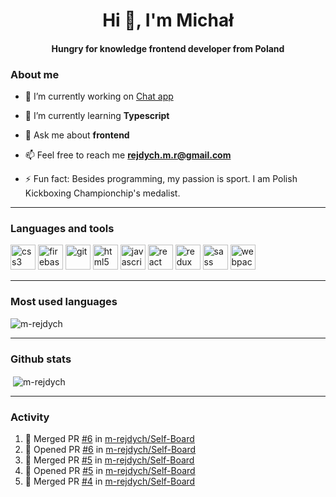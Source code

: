 <h1 align="center">Hi 👋, I'm Michał</h1>
<h4 align="center">Hungry for knowledge frontend developer from Poland</h3>

### About me

- 🔭  I’m currently working on [Chat app](https://github.com/m-rejdych/Chat-App)

- 🌱  I’m currently learning **Typescript**

- 💬  Ask me about **frontend**

- 📫  Feel free to reach me **rejdych.m.r@gmail.com**

- ⚡  Fun fact: Besides programming, my passion is sport. I am Polish Kickboxing Championchip's medalist.

---

### Languages and tools

<p align="left"><img src="https://devicons.github.io/devicon/devicon.git/icons/css3/css3-original-wordmark.svg" alt="css3" width="40" height="40"/> <img src="https://www.vectorlogo.zone/logos/firebase/firebase-icon.svg" alt="firebase" width="40" height="40"/> <img src="https://www.vectorlogo.zone/logos/git-scm/git-scm-icon.svg" alt="git" width="40" height="40"/> <img src="https://devicons.github.io/devicon/devicon.git/icons/html5/html5-original-wordmark.svg" alt="html5" width="40" height="40"/> <img src="https://devicons.github.io/devicon/devicon.git/icons/javascript/javascript-original.svg" alt="javascript" width="40" height="40"/> <img src="https://devicons.github.io/devicon/devicon.git/icons/react/react-original-wordmark.svg" alt="react" width="40" height="40"/> <img src="https://devicons.github.io/devicon/devicon.git/icons/redux/redux-original.svg" alt="redux" width="40" height="40"/> <img src="https://devicons.github.io/devicon/devicon.git/icons/sass/sass-original.svg" alt="sass" width="40" height="40"/> <img src="https://devicons.github.io/devicon/devicon.git/icons/webpack/webpack-original.svg" alt="webpack" width="40" height="40"/></p>

---

### Most used languages

<p align="left"><img align="center" src="https://github-readme-stats.vercel.app/api/top-langs/?username=m-rejdych&hide=coffeescript" alt="m-rejdych" /></p>

---

### Github stats
  
<p align="left">&nbsp;<img align="center" src="https://github-readme-stats.vercel.app/api?username=m-rejdych&show_icons=true&theme=dracula" alt="m-rejdych" /></p>

---

### Activity

<!--START_SECTION:activity-->
1. 🎉 Merged PR [#6](https://github.com//m-rejdych/Self-Board/pull/6) in [m-rejdych/Self-Board](https://github.com//m-rejdych/Self-Board)
2. 💪 Opened PR [#6](https://github.com//m-rejdych/Self-Board/pull/6) in [m-rejdych/Self-Board](https://github.com//m-rejdych/Self-Board)
3. 🎉 Merged PR [#5](https://github.com//m-rejdych/Self-Board/pull/5) in [m-rejdych/Self-Board](https://github.com//m-rejdych/Self-Board)
4. 💪 Opened PR [#5](https://github.com//m-rejdych/Self-Board/pull/5) in [m-rejdych/Self-Board](https://github.com//m-rejdych/Self-Board)
5. 🎉 Merged PR [#4](https://github.com//m-rejdych/Self-Board/pull/4) in [m-rejdych/Self-Board](https://github.com//m-rejdych/Self-Board)
<!--END_SECTION:activity-->
